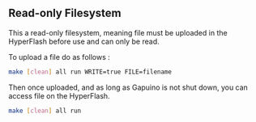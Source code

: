 ## Read-only Filesystem

This a read-only filesystem, meaning file must be uploaded in the HyperFlash before use and can only be read.

To upload a file do as follows :
```bash
make [clean] all run WRITE=true FILE=filename
```

Then once uploaded, and as long as Gapuino is not shut down, you can access file on the HyperFlash.
```bash
make [clean] all run
```
